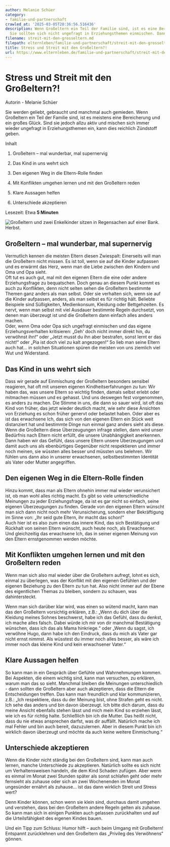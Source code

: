 ```yaml
---
author: Melanie Schüer
category:
- familie-und-partnerschaft
crawled_at: '2025-03-05T20:36:56.516436'
description: Wenn Großeltern ein Teil der Familie sind, ist es eine Bereicherung.
  Sie sollten sich nicht ungefragt in Erziehungsthemen einmischen. Dann gibt es Streit.
filename: streit-mit-den-grosseltern.md
filepath: elternleben/familie-und-partnerschaft/streit-mit-den-grosseltern.md
title: Stress und Streit mit den Großeltern?!
url: https://www.elternleben.de/familie-und-partnerschaft/streit-mit-den-grosseltern/
---
```


#  Stress und Streit mit den Großeltern?!

Autorin - Melanie Schüer

Sie werden geliebt, gebraucht und manchmal auch gemieden. Wenn Großeltern ein
Teil der Familie sind, ist es meistens eine Bereicherung und ein großes Glück.
Sind sie jedoch allzu aktiv und mischen sich immer wieder ungefragt in
Erziehungsthemen ein, kann dies reichlich Zündstoff geben.

Inhalt

1. Großeltern – mal wunderbar, mal supernervig

2. Das Kind in uns wehrt sich

3. Den eigenen Weg in die Eltern-Rolle finden

4. Mit Konflikten umgehen lernen und mit den Großeltern reden

5. Klare Aussagen helfen

6. Unterschiede akzeptieren

Lesezeit: Etwa **5 Minuten**

![Großeltern und zwei Enkelkinder sitzen in Regensachen auf einer Bank.
Herbst.](/fileadmin/_processed_/2/f/csm_Artikel_Stress_und_Streit_mit_den_Grosseltern_1452ecc577.jpg)

##  Großeltern – mal wunderbar, mal supernervig

Vermutlich kennen die meisten Eltern diesen Zwiespalt: Einerseits will man die
Großeltern nicht missen. Es ist toll, wenn sie auf die Kinder aufpassen und es
erwärmt das Herz, wenn man die Liebe zwischen den Kindern und Oma und Opa
sieht.  
Oft tut es auch gut, mal mit den eigenen Eltern die eine oder andere
Erziehungsfrage zu bequatschen. Doch genau an diesem Punkt kommt es auch zu
Konflikten, denn nicht selten sehen die Großeltern bestimmte Themen ganz
anders als man selbst. Oder sie verhalten sich, wenn sie auf die Kinder
aufpassen, anders, als man selbst es für richtig hält. Beliebte Beispiele sind
Süßigkeiten, Medienkonsum, Kleidung oder Bettgehzeiten. Es nervt, wenn man
selbst mit viel Ausdauer bestimmte Regeln durchsetzt, von denen man überzeugt
ist und die Großeltern dann einfach alles anders machen.  
Oder, wenn Oma oder Opa sich ungefragt einmischen und das eigene
Erziehungsverhalten kritisieren: „Geh' doch nicht immer direkt hin, du
verwöhnst ihn!“ oder „Jetzt musst du ihn aber bestrafen, sonst lernt er das
nicht!“ oder „Pia ist doch viel zu kalt angezogen!“ So lieb man seine Eltern
auch hat... in solchen Situationen spüren die meisten von uns ziemlich viel
Wut und Widerstand.

##  Das Kind in uns wehrt sich

Dass wir gerade auf Einmischung der Großeltern besonders sensibel reagieren,
hat oft mit unseren eigenen Kindheitserfahrungen zu tun: Wir haben das, was
unsere Eltern so wichtig finden, damals selbst erlebt oder mitmachen müssen
und es gehasst. Und uns deswegen fest vorgenommen, es anders zu machen. Die
Stimme in uns, die dann so sauer wird, ist oft das Kind von früher, das jetzt
wieder deutlich macht, wie sehr diese Ansichten von Erziehung es schon früher
genervt oder belastet haben. Oder aber es ist das erwachsene Ich, das sich von
den eigenen Eltern ein Stück weit distanziert hat und bestimmte Dinge nun
einmal ganz anders sieht als diese. Wenn die Großeltern diese Überzeugungen
infrage stellen, dann wird unser Bedürfnis nach Eltern nicht erfüllt, die
unsere Unabhängigkeit anerkennen. Dann haben wir das Gefühl, dass unsere
Eltern unsere Überzeugungen und damit auch uns als ebenbürtiges Gegenüber
nicht respektieren und immer noch meinen, sie wüssten alles besser und müssten
uns belehren. Wir fühlen uns dann also in unserer erwachsenen,
selbstbestimmten Identität als Vater oder Mutter angegriffen.

##  Den eigenen Weg in die Eltern-Rolle finden

Hinzu kommt, dass man als Eltern ohnehin immer mal wieder verunsichert ist, ob
man wohl alles richtig macht. Es gibt so viele unterschiedliche Meinungen zu
jeder Erziehungsfrage, da ist es gar nicht so einfach, seine eigenen
Überzeugungen zu finden. Gerade von den eigenen Eltern wünscht man sich dann
nicht noch mehr Verunsicherung, sondern eher Bekräftigung im Sinne von: „Ihr
seid gute Eltern, ihr macht das schon!“  
Auch hier ist es also zum einen das innere Kind, das sich Bestätigung und
Rückhalt von seinen Eltern wünscht, auch heute noch, als Erwachsener. Und
gleichzeitig das erwachsene Ich, das in seiner eigenen Meinung von den Eltern
ernstgenommen werden möchte.

##  Mit Konflikten umgehen lernen und mit den Großeltern reden

Wenn man sich also mal wieder über die Großeltern aufregt, lohnt es sich,
einmal zu überlegen, was der Konflikt mit den eigenen Gefühlen und der eigenen
Beziehung zu den Eltern zu tun hat. Also nicht immer auf der Ebene des
eigentlichen Themas zu bleiben, sondern zu schauen, was dahintersteckt.  
  
Wenn man sich darüber klar wird, was einen so wütend macht, kann man das den
Großeltern vorsichtig erklären, z.B.: „Wenn du dich über die Kleidung meines
Sohnes beschwerst, habe ich das Gefühl, dass du denkst, ich mache alles
falsch. Dabei würde ich mir von dir manchmal Bestätigung wünschen, dass ich
das als Mama hinkriege.“ oder „Wenn du sagst, ich verwöhne Hugo, dann habe ich
den Eindruck, dass du mich als Vater gar nicht ernst nimmst. Als wüsstest du
immer noch alles besser, als wäre ich immer noch das kleine Kind und kein
erwachsener Vater.“

##  Klare Aussagen helfen

So kann man in ein Gespräch über Gefühle und Wahrnehmungen kommen. Bei
Aspekten, die einem wichtig sind, kann man versuchen, zu erklären, warum man
das so sieht. Manchmal bleiben die Meinungen unterschiedlich - dann sollten
die Großeltern aber auch akzeptieren, dass die Eltern die Entscheidungen
treffen. Das kann man freundlich und klar kommunizieren, z.B.: „Ich
respektiere, dass du der Meinung bist, ohne Strafen geht es nicht. Ich sehe
das anders und bin davon überzeugt. Ich bitte dich darum, dass du meine
Ansicht ebenfalls stehen lässt und mich mein Kind so erziehen lässt, wie ich
es für richtig halte. Schließlich bin ich die Mutter. Das heißt nicht, dass du
nie etwas ansprechen darfst, was dir auffällt. Natürlich mache ich mal Fehler
und bin auch bereit, dazuzulernen. Aber in diesem Punkt bin ich wirklich davon
überzeugt und möchte da auch keine weitere Einmischung.“

##  Unterschiede akzeptieren

Wenn die Kinder nicht ständig bei den Großeltern sind, kann man auch lernen,
manche Unterschiede zu akzeptieren. Natürlich sollte es sich nicht um
Verhaltensweisen handeln, die dem Kind Schaden zufügen. Aber wenn es einmal im
Monat zwei Stunden später als sonst schlafen geht oder mehr fernsieht als
zuhause oder sich an zwei Wochenenden im Monat ungesünder ernährt als
zuhause... ist das dann wirklich Streit und Stress wert?  
  
Denn Kinder können, schon wenn sie klein sind, durchaus damit umgehen und
verstehen, dass bei den Großeltern andere Regeln gelten als zuhause. So kann
man sich in einigen Punkten auch gelassen zurückhalten und auf die
Urteilsfähigkeit des eigenen Kindes bauen.  
  
Und ein Tipp zum Schluss: Humor hilft – auch beim Umgang mit Großeltern!  
Entspannt zurücklehnen und den Großeltern das „Privileg des Verwöhnens“
gönnen.

